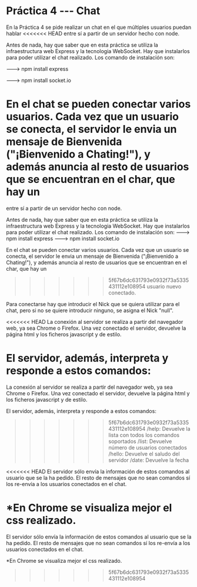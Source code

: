 # Práctica 4 --- Chat

En la Práctica 4 se pide realizar un chat en el que múltiples usuarios puedan hablar
<<<<<<< HEAD
entre sí a partir de un servidor hecho con node.

Antes de nada, hay que saber que en esta práctica se utiliza la infraestructura web
Express y la tecnologia WebSocket. Hay que instalarlos para poder utilizar el
chat realizado. Los comando de instalación son:

---> npm install express

---> npm install socket.io

En el chat se pueden conectar varios usuarios. Cada vez que un usuario se conecta,
el servidor le envia un mensaje de Bienvenida ("¡Bienvenido a Chating!"), y
además anuncia al resto de usuarios que se encuentran en el char, que hay un
=======
entre sí a partir de un servidor hecho con node.

Antes de nada, hay que saber que en esta práctica se utiliza la infraestructura web
Express y la tecnologia WebSocket. Hay que instalarlos para poder utilizar el
chat realizado. Los comando de instalación son:
			---> npm install express
			---> npm install socket.io

En el chat se pueden conectar varios usuarios. Cada vez que un usuario se conecta,
el servidor le envia un mensaje de Bienvenida ("¡Bienvenido a Chating!"), y
además anuncia al resto de usuarios que se encuentran en el char, que hay un
>>>>>>> 5f67b6dc631793e0932f73a5335431112e108954
usuario nuevo conectado.

Para conectarse hay que introducir el Nick que se quiera utilizar para el chat,
pero si no se quiere introducir ninguno, se asigna el Nick "null".

<<<<<<< HEAD
La conexión al servidor se realiza a partir del navegador web, ya sea Chrome o
Firefox. Una vez conectado el servidor, devuelve la página html y los ficheros
javascript y de estilo.

El servidor, además, interpreta y responde a estos comandos:
=======
La conexión al servidor se realiza a partir del navegador web, ya sea Chrome o
Firefox. Una vez conectado el servidor, devuelve la página html y los ficheros
javascript y de estilo.

El servidor, además, interpreta y responde a estos comandos:

>>>>>>> 5f67b6dc631793e0932f73a5335431112e108954
    /help: Devuelve la lista con todos los comandos soportados
    /list: Devuelve número de usuarios conectados
    /hello: Devuelve el saludo del servidor
    /date: Devuelve la fecha


<<<<<<< HEAD
El servidor sólo envía la información de estos comandos al usuario que se la ha
pedido. El resto de mensajes que no sean comandos sí los re-envía a los
usuarios conectados en el chat.

*En Chrome se visualiza mejor el css realizado.
=======
El servidor sólo envía la información de estos comandos al usuario que se la ha
pedido. El resto de mensajes que no sean comandos sí los re-envía a los
usuarios conectados en el chat.

*En Chrome se visualiza mejor el css realizado.


>>>>>>> 5f67b6dc631793e0932f73a5335431112e108954
